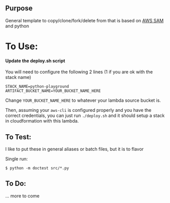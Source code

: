 ## Purpose
General template to copy/clone/fork/delete from that is based on [AWS SAM](https://github.com/awslabs/serverless-application-model) and
python

# To Use:
#### Update the deploy.sh script
You will need to configure the following 2 lines (1 if you are ok with the stack name)

    STACK_NAME=python-playground
    ARTIFACT_BUCKET_NAME=YOUR_BUCKET_NAME_HERE

Change `YOUR_BUCKET_NAME_HERE` to whatever your lambda source bucket is.

Then, assuming your `aws-cli` is configured properly and you have the correct credentials, you can just run `./deploy.sh` and it should setup a stack in cloudformation with this lambda.

## To Test:

I like to put these in general aliases or batch files, but it is to flavor

Single run:

    $ python -m doctest src/*.py

## To Do:
... more to come
